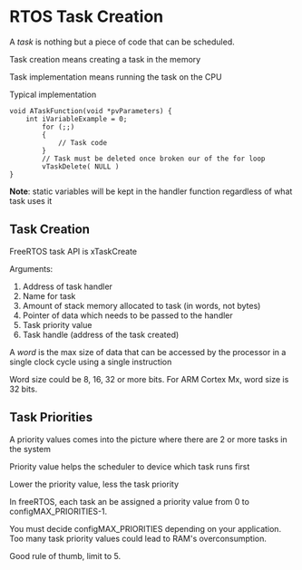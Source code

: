 # RTOS Task Creation

A _task_ is nothing but a piece of code that can be scheduled.

Task creation means creating a task in the memory

Task implementation means running the task on the CPU

Typical implementation

```
void ATaskFunction(void *pvParameters) {
	int iVariableExample = 0;
		for (;;)
		{
			// Task code
		}
		// Task must be deleted once broken our of the for loop
		vTaskDelete( NULL )
}
```

**Note**: static variables will be kept in the handler function regardless of what task uses it

## Task Creation

FreeRTOS task API is xTaskCreate

Arguments:

1. Address of task handler
2. Name for task
3. Amount of stack memory allocated to task (in words, not bytes)
4. Pointer of data which needs to be passed to the handler
5. Task priority value
6. Task handle (address of the task created)

A _word_ is the max size of data that can be accessed by the processor in a single clock cycle using a single instruction

Word size could be 8, 16, 32 or more bits. For ARM Cortex Mx, word size is 32 bits.

## Task Priorities

A priority values comes into the picture where there are 2 or more tasks in the system

Priority value helps the scheduler to device which task runs first

Lower the priority value, less the task priority

In freeRTOS, each task an be assigned a priority value from 0 to configMAX_PRIORITIES-1.

You must decide configMAX_PRIORITIES depending on your application. Too many task priority values could lead to RAM's overconsumption.

Good rule of thumb, limit to 5.
